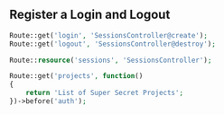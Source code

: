 Register a Login and Logout
---------------------------
```php
Route::get('login', 'SessionsController@create');
Route::get('logout', 'SessionsController@destroy');

Route::resource('sessions', 'SessionsController');

Route::get('projects', function()
{
	return 'List of Super Secret Projects';
})->before('auth');
```
